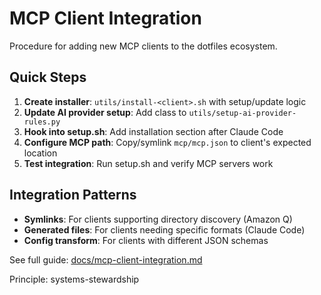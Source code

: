 # MCP Client Integration

Procedure for adding new MCP clients to the dotfiles ecosystem.

## Quick Steps

1. **Create installer**: `utils/install-<client>.sh` with setup/update logic
2. **Update AI provider setup**: Add class to `utils/setup-ai-provider-rules.py`
3. **Hook into setup.sh**: Add installation section after Claude Code
4. **Configure MCP path**: Copy/symlink `mcp/mcp.json` to client's expected location
5. **Test integration**: Run setup.sh and verify MCP servers work

## Integration Patterns

- **Symlinks**: For clients supporting directory discovery (Amazon Q)
- **Generated files**: For clients needing specific formats (Claude Code)
- **Config transform**: For clients with different JSON schemas

See full guide: [docs/mcp-client-integration.md](../../docs/mcp-client-integration.md)

Principle: systems-stewardship